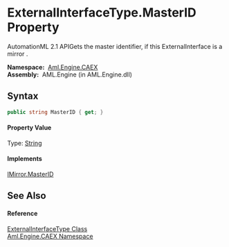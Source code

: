 ExternalInterfaceType.MasterID Property
=======================================
AutomationML 2.1 APIGets the master identifier, if this ExternalInterface is a mirror .

  **Namespace:**  [Aml.Engine.CAEX][1]  
  **Assembly:**  AML.Engine (in AML.Engine.dll)

Syntax
------

```csharp
public string MasterID { get; }
```

#### Property Value
Type: [String][2]
#### Implements
[IMirror.MasterID][3]  


See Also
--------

#### Reference
[ExternalInterfaceType Class][4]  
[Aml.Engine.CAEX Namespace][1]  

[1]: ../README.md
[2]: https://docs.microsoft.com/dotnet/api/system.string
[3]: ../IMirror/MasterID.md
[4]: README.md
[5]: https://www.automationml.org
[6]: ../../icons/logoShade.png